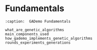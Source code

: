# Fundamentals

```{toctree}
:caption:  GADemo Fundamentals

what_are_genetic_algorithms
main_components_used
how_gademo_implements_genetic_algorithms
rounds_experiments_generations
```
